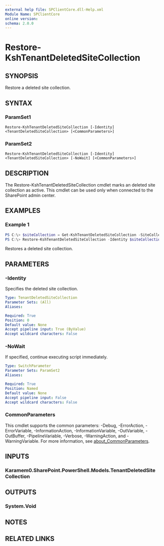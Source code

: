 ```yaml
---
external help file: SPClientCore.dll-Help.xml
Module Name: SPClientCore
online version:
schema: 2.0.0
---
```


# Restore-KshTenantDeletedSiteCollection

## SYNOPSIS
Restore a deleted site collection.

## SYNTAX

### ParamSet1
```
Restore-KshTenantDeletedSiteCollection [-Identity] <TenantDeletedSiteCollection> [<CommonParameters>]
```

### ParamSet2
```
Restore-KshTenantDeletedSiteCollection [-Identity] <TenantDeletedSiteCollection> [-NoWait] [<CommonParameters>]
```

## DESCRIPTION
The Restore-KshTenantDeletedSiteCollection cmdlet marks an deleted site collection as active.
This cmdlet can be used only when connected to the SharePoint admin center.

## EXAMPLES

### Example 1
```powershell
PS C:\> $siteCollection = Get-KshTenantDeletedSiteCollection -SiteCollectionUrl 'https://example.sharepoint.com/sites/hub'
PS C:\> Restore-KshTenantDeletedSiteCollection -Identity $siteCollection
```

Restores a deleted site collection.

## PARAMETERS

### -Identity
Specifies the deleted site collection.

```yaml
Type: TenantDeletedSiteCollection
Parameter Sets: (All)
Aliases:

Required: True
Position: 0
Default value: None
Accept pipeline input: True (ByValue)
Accept wildcard characters: False
```

### -NoWait
If specified, continue executing script immediately.

```yaml
Type: SwitchParameter
Parameter Sets: ParamSet2
Aliases:

Required: True
Position: Named
Default value: None
Accept pipeline input: False
Accept wildcard characters: False
```

### CommonParameters
This cmdlet supports the common parameters: -Debug, -ErrorAction, -ErrorVariable, -InformationAction, -InformationVariable, -OutVariable, -OutBuffer, -PipelineVariable, -Verbose, -WarningAction, and -WarningVariable. For more information, see [about_CommonParameters](http://go.microsoft.com/fwlink/?LinkID=113216).

## INPUTS

### Karamem0.SharePoint.PowerShell.Models.TenantDeletedSiteCollection

## OUTPUTS

### System.Void

## NOTES

## RELATED LINKS
